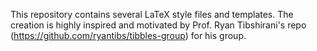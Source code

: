 This repository contains several LaTeX style files and templates. The creation is highly inspired and motivated by Prof. Ryan Tibshirani's repo (https://github.com/ryantibs/tibbles-group) for his group.